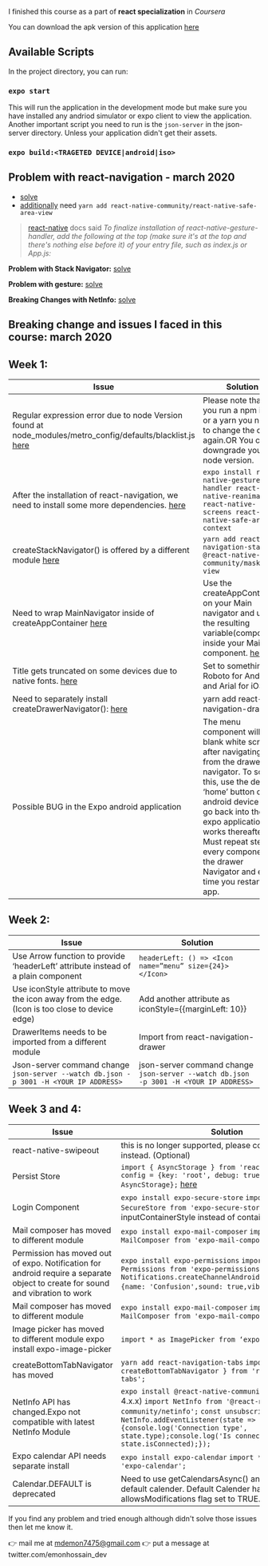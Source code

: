 I finished this course as a part of **react specialization** in _Coursera_

You can download the apk version of this application [here](https://expo.io/dashboard/emonhossainraihan/builds/e872b8d2-60ae-4397-a3a9-997ad10318ba)

## Available Scripts

In the project directory, you can run:

### `expo start`

This will run the application in the development mode but make sure you have installed any andriod simulator or expo client to view the application. Another important script you need to run is the `json-server` in the json-server directory. Unless your application didn't get their assets.

### `expo build:<TRAGETED DEVICE|android|iso>`

## Problem with react-navigation - march 2020

- [solve](https://www.coursera.org/learn/react-native/discussions/weeks/1/threads/8PifLG4EQ724nyxuBDO9DQ)
- [additionally](https://stackoverflow.com/questions/59560312/getting-this-error-error-bundling-failed-error-unable-to-resolve-module-rea) need `yarn add react-native-community/react-native-safe-area-view`

> [react-native](https://reactnavigation.org/docs/getting-started/) docs said _To finalize installation of react-native-gesture-handler, add the following at the top (make sure it's at the top and there's nothing else before it) of your entry file, such as index.js or App.js:_

**Problem with Stack Navigator:** [solve](https://www.coursera.org/learn/react-native/discussions/weeks/2/threads/VObG3wX3TrGmxt8F9_6xxA)

**Problem with gesture:** [solve](https://www.coursera.org/learn/react-native/discussions/weeks/3/threads/RS9dwNF5EeiaQxKeqT1mFg)

**Breaking Changes with NetInfo:** [solve](https://www.coursera.org/learn/react-native/discussions/weeks/4/threads/PMtGZErvRf2LRmRK76X97g)

## Breaking change and issues I faced in this course: march 2020

## Week 1:

| Issue                                                                                                                                                                                                                       | Solution                                                                                                                                                                                                                                                                                                                          |
| --------------------------------------------------------------------------------------------------------------------------------------------------------------------------------------------------------------------------- | --------------------------------------------------------------------------------------------------------------------------------------------------------------------------------------------------------------------------------------------------------------------------------------------------------------------------------- |
| Regular expression error due to node Version found at node_modules/metro_config/defaults/blacklist.js [here](https://stackoverflow.com/questions/58120990/how-to-resolve-the-error-on-react-native-start/58122821#58122821) | Please note that if you run a npm install or a yarn you need to change the code again.OR You can downgrade your node version.                                                                                                                                                                                                     |
| After the installation of react-navigation, we need to install some more dependencies. [here](https://reactnavigation.org/docs/en/getting-started.html)                                                                     | `expo install react-native-gesture-handler react-native-reanimated react-native-screens react-native-safe-area-context`                                                                                                                                                                                                           |
| createStackNavigator() is offered by a different module [here](https://reactnavigation.org/docs/en/stack-navigator.html)                                                                                                    | `yarn add react-navigation-stack @react-native-community/masked-view`                                                                                                                                                                                                                                                             |
| Need to wrap MainNavigator inside of createAppContainer [here](https://stackoverflow.com/questions/53367195/invariant-violation-the-navigation-prop-is-missing-for-this-navigator)                                          | Use the createAppContainer on your Main navigator and use the resulting variable(component) inside your Main component. [here](https://reactnavigation.org/blog/#explicit-app-container-required-for-the-root-navigator)                                                                                                          |
| Title gets truncated on some devices due to native fonts. [here](https://github.com/react-navigation/react-navigation/issues/5050)                                                                                          | Set to something like Roboto for Andrdoid and Arial for iOS                                                                                                                                                                                                                                                                       |
| Need to separately install createDrawerNavigator(): [here](https://reactnavigation.org/docs/en/drawer-navigator.html)                                                                                                       | yarn add react-navigation-drawer                                                                                                                                                                                                                                                                                                  |
| Possible BUG in the Expo android application                                                                                                                                                                                | The menu component will be a blank white screen after navigating to it from the drawer navigator. To solve this, use the default ‘home’ button on the android device and go back into the expo application. It works thereafter. Must repeat step for every component in the drawer Navigator and every time you restart the app. |

## Week 2:

| Issue                                                                                           | Solution                                                                              |
| ----------------------------------------------------------------------------------------------- | ------------------------------------------------------------------------------------- |
| Use Arrow function to provide ‘headerLeft’ attribute instead of a plain component               | `headerLeft: () => <Icon name=”menu” size={24}></Icon>`                               |
| Use iconStyle attribute to move the icon away from the edge. (Icon is too close to device edge) | Add another attribute as iconStyle={{marginLeft: 10}}                                 |
| DrawerItems needs to be imported from a different module                                        | Import from react-navigation-drawer                                                   |
| Json-server command change `json-server --watch db.json -p 3001 -H <YOUR IP ADDRESS>`           | json-server command change `json-server --watch db.json -p 3001 -H <YOUR IP ADDRESS>` |

## Week 3 and 4:

| Issue                                                                                                                          | Solution                                                                                                                                                                                                                                                                    |
| ------------------------------------------------------------------------------------------------------------------------------ | --------------------------------------------------------------------------------------------------------------------------------------------------------------------------------------------------------------------------------------------------------------------------- |
| react-native-swipeout                                                                                                          | this is no longer supported, please consider using [it](https://github.com/jemise111/react-native-swipe-list-view) instead. (Optional)                                                                                                                                      |
| Persist Store                                                                                                                  | `import { AsyncStorage } from 'react-native';const config = {key: 'root', debug: true,storage: AsyncStorage};` [here](https://github.com/rt2zz/redux-persist)                                                                                                               |
| Login Component                                                                                                                | `expo install expo-secure-store` `import * as SecureStore from 'expo-secure-store'` use prop inputContainerStyle instead of containerStyle                                                                                                                                  |
| Mail composer has moved to different module                                                                                    | `expo install expo-mail-composer` `import * as MailComposer from 'expo-mail-composer';`                                                                                                                                                                                     |
| Permission has moved out of expo. Notification for android require a separate object to create for sound and vibration to work | `expo install expo-permissions` `import * as Permissions from 'expo-permissions';` `Notifications.createChannelAndroidAsync('Confusion', {name: 'Confusion',sound: true,vibrate: true})` [here](https://docs.expo.io/versions/latest/sdk/notifications/)                    |
| Mail composer has moved to different module                                                                                    | `expo install expo-mail-composer` `import * as MailComposer from 'expo-mail-composer';`                                                                                                                                                                                     |
| Image picker has moved to different module expo install expo-image-picker                                                      | `import * as ImagePicker from ‘expo-image-picker` [here](https://docs.expo.io/versions/latest/sdk/imagepicker/)                                                                                                                                                             |
| createBottomTabNavigator has moved                                                                                             | `yarn add react-navigation-tabs` `import { createBottomTabNavigator } from 'react-navigation-tabs';`                                                                                                                                                                        |
| NetInfo API has changed.Expo not compatible with latest NetInfo Module                                                         | `expo install @react-native-community/netinfo` (Use 4.x.x) `import NetInfo from '@react-native-community/netinfo';` `const unsubscribe = NetInfo.addEventListener(state => {console.log('Connection type', state.type);console.log('Is connected?', state.isConnected);});` |
| Expo calendar API needs separate install                                                                                       | `expo install expo-calendar` `import * as Calendar from 'expo-calendar';`                                                                                                                                                                                                   |
| Calendar.DEFAULT is deprecated                                                                                                 | Need to use getCalendarsAsync() and manually find the default calender. Default Calender has the allowsModifications flag set to TRUE.                                                                                                                                      |

If you find any problem and tried enough although didn't solve those issues then let me know it.

👉 mail me at mdemon7475@gmail.com
👉 put a message at twitter.com/emonhossain_dev
